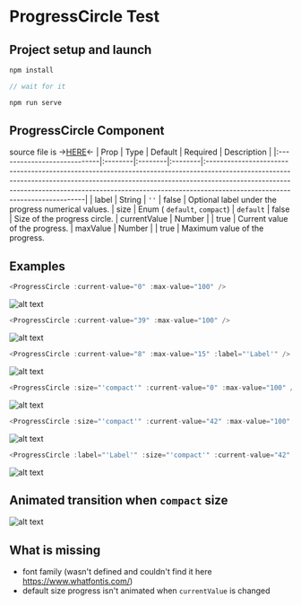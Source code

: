 # ProgressCircle Test

## Project setup and launch
```js
npm install

// wait for it

npm run serve
```

## ProgressCircle Component 
source file is ->[HERE](https://github.com/denbalogh/test-progress-circle/blob/master/src/components/ProgressCircle.vue)<-
| Prop                    | Type    | Default | Required | Description                                                                                                                                                                                                                                                                           |
|:----------------------------|:--------|:--------|:--------|:--------------------------------------------------------------------------------------------------------------------------------------------------------------------------------------------------------------------------------------------------------------------------------------|
| label           | String | `''` | false | Optional label under the progress numerical values.
| size     | Enum ( `default`, `compact`)  |    `default`     | false | Size of the progress circle.
| currentValue                    | Number |    | true | Current value of the progress. 
| maxValue                    | Number |    | true | Maximum value of the progress. 

## Examples
```js
<ProgressCircle :current-value="0" :max-value="100" />
```
![alt text](https://user-images.githubusercontent.com/23406415/93207646-8c878e00-f75b-11ea-8956-0b6af50a05aa.png)

```js
<ProgressCircle :current-value="39" :max-value="100" />
```
![alt text](https://user-images.githubusercontent.com/23406415/93207635-88f40700-f75b-11ea-9931-545151566fff.png)

```js
<ProgressCircle :current-value="8" :max-value="15" :label="'Label'" />
```
![alt text](https://user-images.githubusercontent.com/23406415/93207638-8abdca80-f75b-11ea-8e9e-f724181994f1.png)

```js
<ProgressCircle :size="'compact'" :current-value="0" :max-value="100" />
```
![alt text](https://user-images.githubusercontent.com/23406415/93207644-8beef780-f75b-11ea-8863-72441a29e440.png)

```js
<ProgressCircle :size="'compact'" :current-value="42" :max-value="100" />
```
![alt text](https://user-images.githubusercontent.com/23406415/93207645-8beef780-f75b-11ea-94e5-fbfbc6ee6cfb.png)

```js
<ProgressCircle :label="'Label'" :size="'compact'" :current-value="42" :max-value="73" />
```
![alt text](https://user-images.githubusercontent.com/23406415/93207639-8b566100-f75b-11ea-816d-abe28be1bf5c.png)

## Animated transition when `compact` size
![alt text](https://user-images.githubusercontent.com/23406415/93210291-a0cd8a00-f75f-11ea-8993-258510ca1db9.gif)

## What is missing
- font family (wasn't defined and couldn't find it here https://www.whatfontis.com/)
- default size progress isn't animated when `currentValue` is changed
